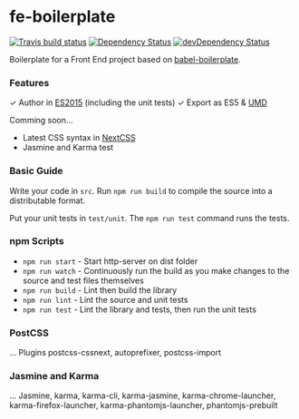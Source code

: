 # fe-boilerplate
[![Travis build status](http://img.shields.io/travis/raulmoyareyes/fe-boilerplate.svg?style=flat)](https://travis-ci.org/raulmoyareyes/fe-boilerplate)
[![Dependency Status](https://david-dm.org/raulmoyareyes/fe-boilerplate.svg)](https://david-dm.org/raulmoyareyes/fe-boilerplate)
[![devDependency Status](https://david-dm.org/raulmoyareyes/fe-boilerplate/dev-status.svg)](https://david-dm.org/raulmoyareyes/fe-boilerplate#info=devDependencies)

Boilerplate for a Front End project based on [babel-boilerplate](https://github.com/babel/generator-babel-boilerplate).

### Features

✓ Author in [ES2015](https://babeljs.io/docs/learn-es2015/) (including the unit tests)
✓ Export as ES5 & [UMD](https://github.com/umdjs/umd)

Comming soon...
- Latest CSS syntax in [NextCSS](http://cssnext.io/features/)
- Jasmine and Karma test

### Basic Guide

Write your code in `src`. Run `npm run build` to compile the source into a distributable format.

Put your unit tests in `test/unit`. The `npm run test` command runs the tests.

### npm Scripts

- `npm run start` - Start http-server on dist folder
- `npm run watch` - Continuously run the build as you make changes to the source
   and test files themselves
- `npm run build` - Lint then build the library
- `npm run lint` - Lint the source and unit tests
- `npm run test` - Lint the library and tests, then run the unit tests

### PostCSS
... Plugins postcss-cssnext, autoprefixer, postcss-import
 
### Jasmine and Karma
... Jasmine, karma, karma-cli, karma-jasmine, karma-chrome-launcher, karma-firefox-launcher, karma-phantomjs-launcher, phantomjs-prebuilt
